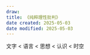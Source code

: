 ```yaml
---
draw:
title: 《纯粹理性批判》
date created: 2025-05-03
date modified: 2025-05-03
---
```


文字 < 语言 < 思想 < 认识 < 时空
